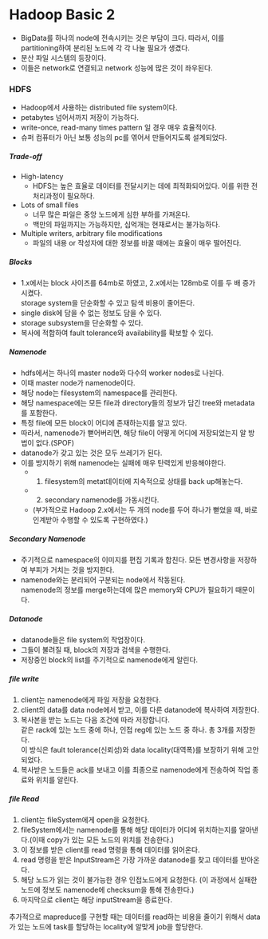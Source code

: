 # Hadoop Basic 2

- BigData를 하나의 node에 전속시키는 것은 부담이 크다. 따라서, 이를 partitioning하여 분리된 노드에 각 각 나눌 필요가 생겼다.
- 분산 파일 시스템의 등장이다.
- 이들은 network로 연결되고 network 성능에 많은 것이 좌우된다.

### HDFS
- Hadoop에서 사용하는 distributed file system이다.
- petabytes 넘어서까지 저장이 가능하다.
- write-once, read-many times pattern 일 경우 매우 효율적이다.
- 슈퍼 컴퓨터가 아닌 보통 성능의 pc를 엮어서 만들어지도록 설계되었다.


##### Trade-off
- High-latency
  - HDFS는 높은 효율로 데이터를 전달시키는 데에 최적화되어있다. 이를 위한 전처리과정이 필요하다.
- Lots of small files
  - 너무 많은 파일은 중앙 노드에게 심한 부하를 가져온다.
  - 백만의 파일까지는 가능하지만, 십억개는 현재로서는 불가능하다.
- Multiple writers, arbitrary file modifications
  - 파일의 내용 or 작성자에 대한 정보를 바꿀 때에는 효율이 매우 떨어진다.

##### Blocks
- 1.x에서는 block 사이즈를 64mb로 하였고, 2.x에서는 128mb로 이를 두 배 증가시켰다. <br>
storage system을 단순화할 수 있고 탐색 비용이 줄어든다.
- single disk에 담을 수 없는 정보도 담을 수 있다.
- storage subsystem을 단순화할 수 있다.
- 복사에 적합하여 fault tolerance와 availability를 확보할 수 있다.

##### Namenode
- hdfs에서는 하나의 master node와 다수의 worker nodes로 나뉜다.
- 이때 master node가 namenode이다.
- 해당 node는 filesystem의 namespace를 관리한다.
- 해당 namespace에는 모든 file과 directory들의 정보가 담긴 tree와 metadata를 포함한다.
- 특정 file에 모든 block이 어디에 존재하는지를 알고 있다.
- 따라서, namenode가 뻗어버리면, 해당 file이 어떻게 어디에 저장되었는지 알 방법이 없다.(SPOF)
- datanode가 갖고 있는 것은 모두 쓰레기가 된다.
- 이를 방지하기 위해 namenode는 실패에 매우 탄력있게 반응해야한다.<br>
  - 1. filesystem의 metat데이터에 지속적으로 상태를 back up해놓는다.
  - 2. secondary namenode를 가동시킨다.
  - (부가적으로 Hadoop 2.x에서는 두 개의 node를 두어 하나가 뻗었을 때, 바로 인계받아 수행할 수 있도록 구현하였다.)
##### Secondary Namenode
- 주기적으로 namespace의 이미지를 편집 기록과 합친다. 모든 변경사항을 저장하여 부피가 거치는 것을 방지한다.
- namenode와는 분리되어 구분되는 node에서 작동된다. <br>
namenode의 정보를 merge하는데에 많은 memory와 CPU가 필요하기 때문이다.

##### Datanode
- datanode들은 file system의 작업장이다.
- 그들이 불려질 때, block의 저장과 검색을 수행한다.
- 저장중인 block의 list를 주기적으로 namenode에게 알린다.

##### file write
1. client는 namenode에게 파일 저장을 요청한다.
2. client의 data를 data node에서 받고, 이를 다른 datanode에 복사하여 저장한다.
3. 복사본을 받는 노드는 다음 조건에 따라 저장합니다. <br>
같은 rack에 있는 노드 중에 하나, 인접 reg에 있는 노드 중 하나. 총 3개를 저장한다. <br>
이 방식은 fault tolerance(신뢰성)와 data locality(대역폭)를 보장하기 위해 고안되었다.
4. 복사받은 노드들은 ack를 보내고 이를 최종으로 namenode에게 전송하여 작업 종료와 위치를 알린다.


##### file Read
1. client는 fileSystem에게 open을 요청한다.
2. fileSystem에서는 namenode를 통해 해당 데이터가 어디에 위치하는지를 알아낸다.(이때 copy가 있는 모든 노드의 위치를 전송한다.)
3. 이 정보를 받은 client를 read 명령을 통해 데이터를 읽어온다.
4. read 명령을 받은 InputStream은 가장 가까운 datanode를 찾고 데이터를 받아온다.
5. 해당 노드가 읽는 것이 불가능한 경우 인접노드에게 요청한다. (이 과정에서 실패한 노드에 정보도 namenode에 checksum을 통해 전송한다.)
6. 마지막으로 client는 해당 inputStream을 종료한다.

추가적으로 mapreduce를 구현할 때는 데이터를 read하는 비용을 줄이기 위해서 data가 있는 노드에 task를 할당하는 locality에 알맞게 job을 할당한다.
